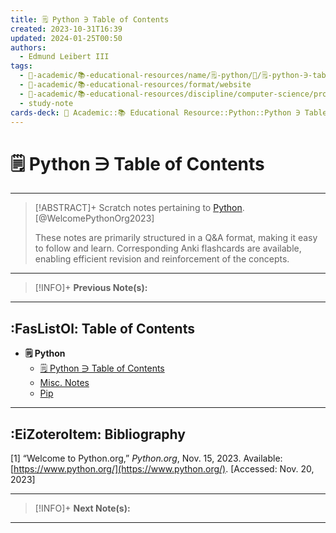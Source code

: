 ```yaml
---
title: 🗒️ Python ∋ Table of Contents
created: 2023-10-31T16:39
updated: 2024-01-25T00:50
authors:
  - Edmund Leibert III
tags:
  - 🔴-academic/📚-educational-resources/name/🗒️-python/🔖/🗒️-python-∋-table-of-contents
  - 🔴-academic/📚-educational-resources/format/website
  - 🔴-academic/📚-educational-resources/discipline/computer-science/programming-language/python
  - study-note
cards-deck: 🔴 Academic::📚 Educational Resource::Python::Python ∋ Table of Contents
---
```


# 🗒️ Python ∋ Table of Contents

---

> [!ABSTRACT]+ 
> Scratch notes pertaining to [Python](https://www.python.org/). [@WelcomePythonOrg2023]
> 
> These notes are primarily structured in a Q&A format, making it easy to follow and learn. Corresponding Anki flashcards are available, enabling efficient revision and reinforcement of the concepts.

---

> [!INFO]+ 
> **Previous Note(s):**
> 

---

## :FasListOl: Table of Contents

- **🗒️ Python**
	- [🗒️ Python ∋ Table of Contents](the-vault/src/🔴%20Academic/📚%20Educational%20Resource/🗒️%20Python/🗒️%20Python%20∋%20Table%20of%20Contents.md)
	- [Misc. Notes](the-vault/src/🔴%20Academic/📚%20Educational%20Resource/🗒️%20Python/Misc.%20Notes.md)
	- [Pip](the-vault/src/🔴%20Academic/📚%20Educational%20Resource/🗒️%20Python/Pip.md)

---

## :EiZoteroItem: Bibliography

\[1\]
“Welcome to Python.org,” _Python.org_, Nov. 15, 2023. Available: [https://www.python.org/](https://www.python.org/). [Accessed: Nov. 20, 2023]

---

> [!INFO]+
> **Next Note(s):**

---
